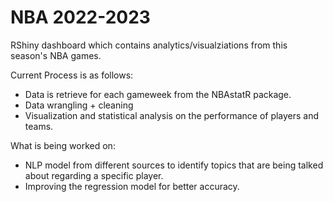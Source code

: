 # NBA 2022-2023
RShiny dashboard which contains analytics/visualziations from this season's NBA games.


Current Process is as follows:
  * Data is retrieve for each gameweek from the NBAstatR package.
  * Data wrangling + cleaning
  * Visualization and statistical analysis on the performance of players and teams.


What is being worked on:
 * NLP model from different sources to identify topics that are being talked about regarding a specific player.
 * Improving the regression model for better accuracy.

